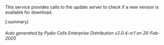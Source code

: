 






This service provides calls to the update server to check if a new version is available for download.

[:summary]

###### Auto generated by Pydio Cells Enterprise Distribution v2.0.4-rc1 on 20-Feb-2020
